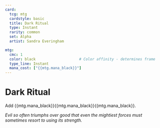 ```yaml
---
card:
  tcg: mtg
  cardstyle: basic
  title: Dark Ritual
  type: Instant
  rarity: common
  set: Alpha
  artist: Sandra Everingham

mtg:
  cmc: 1
  color: black                    # Color affinity - determines frame
  type_line: Instant
  mana_cost: ["{{mtg.mana_black}}"]
---
```


# Dark Ritual

Add {{mtg.mana_black}}{{mtg.mana_black}}{{mtg.mana_black}}.

*Evil so often triumphs over good that even the mightiest forces must sometimes resort to using its strength.*